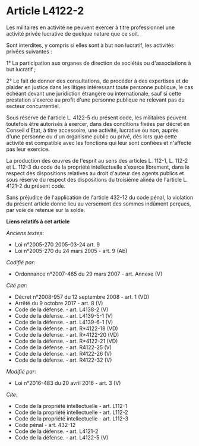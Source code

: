 # Article L4122-2

Les militaires en activité ne peuvent exercer à titre professionnel une activité privée lucrative de quelque nature que ce
soit. 

Sont interdites, y compris si elles sont à but non lucratif, les activités privées suivantes : 

1° La participation aux organes de direction de sociétés ou d'associations à but lucratif ; 

2° Le fait de donner des consultations, de procéder à des expertises et de plaider en justice dans les litiges intéressant
toute personne publique, le cas échéant devant une juridiction étrangère ou internationale, sauf si cette prestation s'exerce
au profit d'une personne publique ne relevant pas du secteur concurrentiel. 

Sous réserve de l'article L. 4122-5 du présent code, les militaires peuvent toutefois être autorisés à exercer, dans des
conditions fixées par décret en Conseil d'Etat, à titre accessoire, une activité, lucrative ou non, auprès d'une personne ou
d'un organisme public ou privé, dès lors que cette activité est compatible avec les fonctions qui leur sont confiées et
n'affecte pas leur exercice. 

La production des œuvres de l'esprit au sens des articles L. 112-1, L. 112-2 et L. 112-3 du code de la propriété
intellectuelle s'exerce librement, dans le respect des dispositions relatives au droit d'auteur des agents publics et sous
réserve du respect des dispositions du troisième alinéa de l'article L. 4121-2 du présent code. 

Sans préjudice de l'application de l'article 432-12 du code pénal, la violation du présent article donne lieu au versement
des sommes indûment perçues, par voie de retenue sur la solde.

**Liens relatifs à cet article**

_Anciens textes_:

  - Loi n°2005-270 2005-03-24 art. 9
  - Loi n°2005-270 du 24 mars 2005 - art. 9 (Ab)

_Codifié par_:

  - Ordonnance n°2007-465 du 29 mars 2007 - art. Annexe (V)

_Cité par_:

  - Décret n°2008-957 du 12 septembre 2008 - art. 1 (VD)
  - Arrêté du 9 octobre 2017 - art. 8 (V)
  - Code de la défense. - art. L4138-2 (V)
  - Code de la défense. - art. L4139-5-1 (V)
  - Code de la défense. - art. L4139-6-1 (V)
  - Code de la défense. - art. R*4122-18 (VD)
  - Code de la défense. - art. R*4122-20 (VD)
  - Code de la défense. - art. R*4122-21 (VD)
  - Code de la défense. - art. R4122-25 (V)
  - Code de la défense. - art. R4122-26 (V)
  - Code de la défense. - art. R4122-32 (V)

_Modifié par_:

  - Loi n°2016-483 du 20 avril 2016 - art. 3 (V)

_Cite_:

  - Code de la propriété intellectuelle - art. L112-1
  - Code de la propriété intellectuelle - art. L112-2
  - Code de la propriété intellectuelle - art. L112-3
  - Code pénal - art. 432-12
  - Code de la défense. - art. L4121-2
  - Code de la défense. - art. L4122-5 (V)

